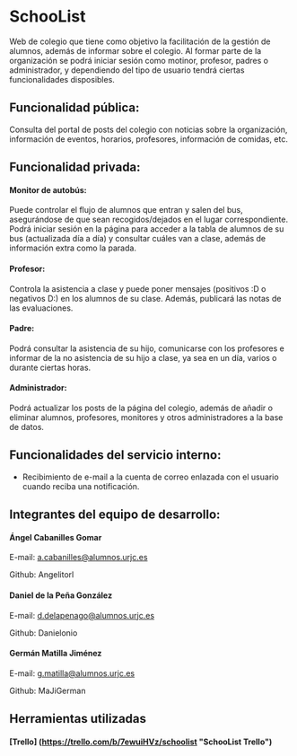 ﻿# SchooList
Web de colegio que tiene como objetivo la facilitación de la gestión de alumnos, además de informar sobre el colegio. 
Al formar parte de la organización se podrá iniciar sesión como motinor, profesor, padres o administrador, y dependiendo del tipo de usuario tendrá ciertas funcionalidades disposibles.

## Funcionalidad pública:
Consulta del portal de posts del colegio con noticias sobre la organización, información de eventos, horarios, profesores, información de comidas, etc.

## Funcionalidad privada:
#### Monitor de autobús:
Puede controlar el flujo de alumnos que entran y salen del bus, asegurándose de que sean recogidos/dejados en el lugar correspondiente. Podrá iniciar sesión en la página para acceder a la tabla de alumnos de su bus (actualizada día a día) y consultar cuáles van a clase, además de información extra como la parada.

#### Profesor: 
Controla la asistencia a clase y puede poner mensajes (positivos :D o negativos D:) en los alumnos de su clase. Además, publicará las notas de las evaluaciones.

#### Padre: 
Podrá consultar la asistencia de su hijo, comunicarse con los profesores e informar de la no asistencia de su hijo a clase, ya sea en un día, varios o durante ciertas horas.

#### Administrador: 
Podrá actualizar los posts de la página del colegio, además de añadir o eliminar alumnos, profesores, monitores y otros administradores a la base de datos.

## Funcionalidades del servicio interno: 
- Recibimiento de e-mail a la cuenta de correo enlazada con el usuario cuando reciba una notificación.

## Integrantes del equipo de desarrollo: 

#### Ángel Cabanilles Gomar
E-mail:  a.cabanilles@alumnos.urjc.es

Github: Angelitorl

#### Daniel de la Peña González
E-mail: d.delapenago@alumnos.urjc.es

Github: Danielonio

#### Germán Matilla Jiménez
E-mail: g.matilla@alumnos.urjc.es

Github: MaJiGerman


##  Herramientas utilizadas

#### [Trello] (https://trello.com/b/7ewuiHVz/schoolist "SchooList Trello")

